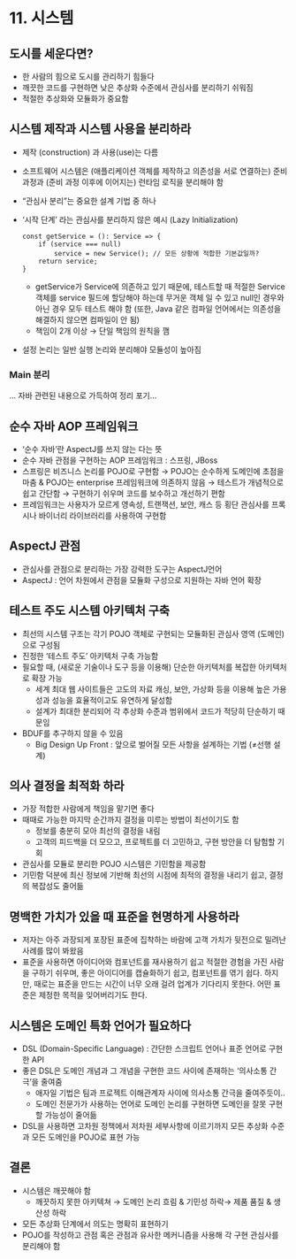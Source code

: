 # 11. 시스템

## 도시를 세운다면?

- 한 사람의 힘으로 도시를 관리하기 힘들다
- 깨끗한 코드를 구현하면 낮은 추상화 수준에서 관심사를 분리하기 쉬워짐
- 적절한 추상화와 모듈화가 중요함

## 시스템 제작과 시스템 사용을 분리하라

- 제작 (construction) 과 사용(use)는 다름
- 소프트웨어 시스템은 (애플리케이션 객체를 제작하고 의존성을 서로 연결하는) 준비 과정과 (준비 과정 이후에 이어지는) 런타임 로직을 분리해야 함
- “관심사 분리”는 중요한 설계 기법 중 하나
- ‘시작 단계’ 라는 관심사를 분리하지 않은 예시 (Lazy Initialization)
    
    ```tsx
    const getService = (): Service => {
    	if (service === null) 
    		service = new Service(); // 모든 상황에 적합한 기본값일까?
    	return service;
    }
    ```
    
    - getService가 Service에 의존하고 있기 때문에, 테스트할 때 적절한 Service 객체를 service 필드에 할당해야 하는데 무거운 객체 일 수 있고 null인 경우와 아닌 경우 모두 테스트 해야 함
    (또한, Java 같은 컴파일 언어에서는 의존성을 해결하지 않으면 컴파일이 안 됨)
    - 책임이 2개 이상 → 단일 책임의 원칙을 깸
- 설정 논리는 일반 실행 논리와 분리해야 모듈성이 높아짐

### Main 분리

… 자바 관련된 내용으로 가득하여 정리 포기…

## 순수 자바 AOP 프레임워크

- ‘순수 자바’란 AspectJ를 쓰지 않는 다는 뜻
- 순수 자바 관점을 구현하는 AOP 프레임워크 : 스프링, JBoss
- 스프링은 비즈니스 논리를 POJO로 구현함 → POJO는 순수하게 도메인에 초점을 마춤 & POJO는 enterprise 프레임워크에 의존하지 않음 → 테스트가 개념적으로 쉽고 간단함 → 구현하기 쉬우며 코드를 보수하고 개선하기 편함
- 프레임워크는 사용자가 모르게 영속성, 트랜잭션, 보안, 캐스 등 횡단 관심사를 프록시나 바이너리 라이브러리를 사용하여 구현함

## AspectJ 관점

- 관심사를 관점으로 분리하는 가장 강력한 도구는 AspectJ언어
- AspectJ : 언어 차원에서 관점을 모듈화 구성으로 지원하는 자바 언어 확장

## 테스트 주도 시스템 아키텍처 구축

- 최선의 시스템 구조는 각기 POJO 객체로 구현되는 모듈화된 관심사 영역 (도메인)으로 구성됨
- 진정한 ‘테스트 주도’ 아키텍처 구축 가능함
- 필요할 때, (새로운 기술이나 도구 등을 이용해) 단순한 아키텍처를 복잡한 아키텍처로 확장 가능
    - 세계 최대 웹 사이트들은 고도의 자료 캐싱, 보안, 가상화 등을 이용해 높은 가용성과 성능을 효율적이고도 유연하게 달성함
    - 설계가 최대한 분리되어 각 추상화 수준과 범위에서 코드가 적당히 단순하기 때문임
- BDUF를 추구하지 않을 수 있음
    - Big Design Up Front : 앞으로 벌어질 모든 사항을 설계하는 기법 (≠선행 설계)

## 의사 결정을 최적화 하라

- 가장 적합한 사람에게 책임을 맡기면 좋다
- 때때로 가능한 마지막 순간까지 결정을 미루는 방법이 최선이기도 함
    - 정보를 충분히 모아 최선의 결정을 내림
    - 고객의 피드백을 더 모으고, 프로젝트를 더 고민하고, 구현 방안을 더 탐험할 기회
- 관심사를 모듈로 분리한 POJO 시스템은 기민함을 제공함
- 기민함 덕분에 최신 정보에 기반해 최선의 시점에 최적의 결정을 내리기 쉽고, 결정의 복잡성도 줄어듦

## 명백한 가치가 있을 때 표준을 현명하게 사용하라

- 저자는 아주 과장되게 포장된 표준에 집착하는 바람에 고객 가치가 뒷전으로 밀려난 사례를 많이 봐왔음
- 표준을 사용하면 아이디어와 컴포넌트를 재사용하기 쉽고 적절한 경험을 가진 사람을 구하기 쉬우며, 좋은 아이디어를 캡슐화하기 쉽고, 컴포넌트를 엮기 쉽다. 하지만, 때로는 표준을 만드는 시간이 너무 오래 걸려 업계가 기다리지 못한다. 어떤 표준은 제정한 목적을 잊어버리기도 한다.

## 시스템은 도메인 특화 언어가 필요하다

- DSL (Domain-Specific Language) : 간단한 스크립트 언어나 표준 언어로 구현한 API
- 좋은 DSL은 도메인 개념과 그 개념을 구현한 코드 사이에 존재하는 ‘의사소통 간극’을 줄여줌
    - 애자일 기법은 팀과 프로젝트 이해관계자 사이에 의사소통 간극을 줄여주듯이..
    - 도메인 전문가가 사용하는 언어로 도메인 논리를 구현하면 도메인을 잘못 구현할 가능성이 줄어듦
- DSL을 사용하면 고차원 정책에서 저차원 세부사항에 이르기까지 모든 추상화 수준과 모든 도메인을 POJO로 표현 가능

## 결론

- 시스템은 깨끗해야 함
    - 깨끗하지 못한 아키텍쳐 → 도메인 논리 흐림 & 기민성 하락→ 제품 품질 & 생산성 하락
- 모든 추상화 단계에서 의도는 명확히 표현하기
- POJO를 작성하고 관점 혹은 관점과 유사한 메커니즘을 사용해 각 구현 관심사를 분리해야 함
